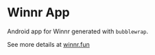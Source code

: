 # Winnr App

Android app for Winnr generated with `bubblewrap`.

See more details at [winnr.fun](https;//winnr.fun)
